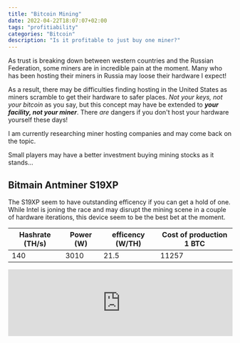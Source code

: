 ```yaml
---
title: "Bitcoin Mining"
date: 2022-04-22T18:07:07+02:00
tags: "profitiability"
categories: "Bitcoin"
description: "Is it profitable to just buy one miner?"
---
```


As trust is breaking down between western countries and the Russian Federation, some miners are in incredible pain at the moment. Many who has been hosting their miners in Russia may loose their hardware I expect!

As a result, there may be difficulties finding hosting in the United States as miners scramble to get their hardware to safer places.
*Not your keys, not your bitcoin* as you say, but this concept may have be extended to __*your facility, not your miner*__. There _are_ dangers if you don't host your hardware yourself these days!

I am currently researching miner hosting companies and may come back on the topic.

Small players may have a better investment buying mining stocks as it stands...

## Bitmain Antminer S19XP

The S19XP seem to have outstanding efficency if you can get a hold of one. While Intel is joning the race and may disrupt the mining scene in a couple of hardware iterations, this device seem to be the best bet at the moment.

| Hashrate (TH/s) | Power (W) | efficency (W/TH) |Cost of production 1 BTC |
|--|--| -- | -- |
| 140 | 3010 | 21.5 | 11257 |

<iframe id="braiins-insights-iframe" src="https://insights.braiins.com/embed/en/profitability-calculator/" scrolling="no" style="border: none; width: 1px; min-width: 100%;"></iframe><script src="https://cdnjs.cloudflare.com/ajax/libs/iframe-resizer/4.3.2/iframeResizer.min.js" integrity="sha512-dnvR4Aebv5bAtJxDunq3eE8puKAJrY9GBJYl9GC6lTOEC76s1dbDfJFcL9GyzpaDW4vlI/UjR8sKbc1j6Ynx6w==" crossorigin="anonymous" referrerpolicy="no-referrer"></script><script type="text/javascript">iFrameResize({ scrolling: false, sizeWidth: false, sizeHeight: true }, '#braiins-insights-iframe')</script>